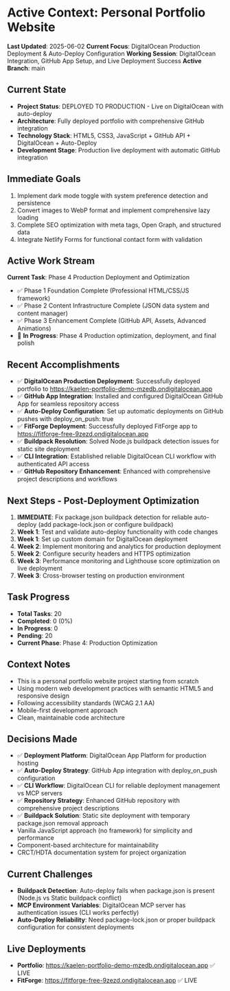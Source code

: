 # Active Context: Personal Portfolio Website

**Last Updated**: 2025-06-02
**Current Focus**: DigitalOcean Production Deployment & Auto-Deploy Configuration
**Working Session**: DigitalOcean Integration, GitHub App Setup, and Live Deployment Success
**Active Branch**: main

## Current State
- **Project Status**: DEPLOYED TO PRODUCTION - Live on DigitalOcean with auto-deploy
- **Architecture**: Fully deployed portfolio with comprehensive GitHub integration
- **Technology Stack**: HTML5, CSS3, JavaScript + GitHub API + DigitalOcean + Auto-Deploy
- **Development Stage**: Production live deployment with automatic GitHub integration

## Immediate Goals
1. Implement dark mode toggle with system preference detection and persistence
2. Convert images to WebP format and implement comprehensive lazy loading
3. Complete SEO optimization with meta tags, Open Graph, and structured data
4. Integrate Netlify Forms for functional contact form with validation

## Active Work Stream
**Current Task**: Phase 4 Production Deployment and Optimization
- ✅ Phase 1 Foundation Complete (Professional HTML/CSS/JS framework)
- ✅ Phase 2 Content Infrastructure Complete (JSON data system and content manager)
- ✅ Phase 3 Enhancement Complete (GitHub API, Assets, Advanced Animations)
- 🔄 **In Progress**: Phase 4 Production optimization, deployment, and final polish

## Recent Accomplishments
- ✅ **DigitalOcean Production Deployment**: Successfully deployed portfolio to https://kaelen-portfolio-demo-mzedb.ondigitalocean.app
- ✅ **GitHub App Integration**: Installed and configured DigitalOcean GitHub App for seamless repository access
- ✅ **Auto-Deploy Configuration**: Set up automatic deployments on GitHub pushes with deploy_on_push: true
- ✅ **FitForge Deployment**: Successfully deployed FitForge app to https://fitforge-free-9zezd.ondigitalocean.app
- ✅ **Buildpack Resolution**: Solved Node.js buildpack detection issues for static site deployment
- ✅ **CLI Integration**: Established reliable DigitalOcean CLI workflow with authenticated API access
- ✅ **GitHub Repository Enhancement**: Enhanced with comprehensive project descriptions and workflows

## Next Steps - Post-Deployment Optimization
1. **IMMEDIATE**: Fix package.json buildpack detection for reliable auto-deploy (add package-lock.json or configure buildpack)
2. **Week 1**: Test and validate auto-deploy functionality with code changes
3. **Week 1**: Set up custom domain for DigitalOcean deployment
4. **Week 2**: Implement monitoring and analytics for production deployment
5. **Week 2**: Configure security headers and HTTPS optimization
6. **Week 3**: Performance monitoring and Lighthouse score optimization on live deployment
7. **Week 3**: Cross-browser testing on production environment


## Task Progress
- **Total Tasks**: 20
- **Completed**: 0 (0%)
- **In Progress**: 0
- **Pending**: 20
- **Current Phase**: Phase 4: Production Optimization

## Context Notes
- This is a personal portfolio website project starting from scratch
- Using modern web development practices with semantic HTML5 and responsive design
- Following accessibility standards (WCAG 2.1 AA)
- Mobile-first development approach
- Clean, maintainable code architecture

## Decisions Made
- ✅ **Deployment Platform**: DigitalOcean App Platform for production hosting
- ✅ **Auto-Deploy Strategy**: GitHub App integration with deploy_on_push configuration  
- ✅ **CLI Workflow**: DigitalOcean CLI for reliable deployment management vs MCP servers
- ✅ **Repository Strategy**: Enhanced GitHub repository with comprehensive project descriptions
- ✅ **Buildpack Solution**: Static site deployment with temporary package.json removal approach
- Vanilla JavaScript approach (no framework) for simplicity and performance
- Component-based architecture for maintainability
- CRCT/HDTA documentation system for project organization

## Current Challenges
- **Buildpack Detection**: Auto-deploy fails when package.json is present (Node.js vs Static buildpack conflict)
- **MCP Environment Variables**: DigitalOcean MCP server has authentication issues (CLI works perfectly)
- **Auto-Deploy Reliability**: Need package-lock.json or proper buildpack configuration for consistent deployments

## Live Deployments
- **Portfolio**: https://kaelen-portfolio-demo-mzedb.ondigitalocean.app ✅ LIVE
- **FitForge**: https://fitforge-free-9zezd.ondigitalocean.app ✅ LIVE